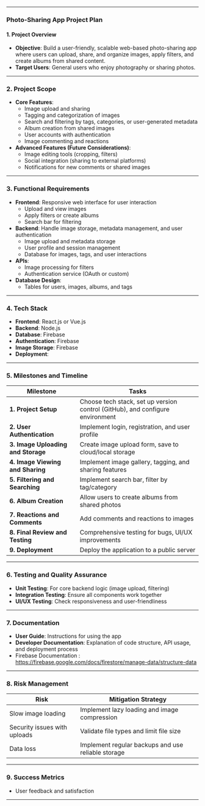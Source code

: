 
---

### **Photo-Sharing App Project Plan**

#### **1. Project Overview**
- **Objective**: Build a user-friendly, scalable web-based photo-sharing app where users can upload, share, and organize images, apply filters, and create albums from shared content.
- **Target Users**: General users who enjoy photography or sharing photos.

---

### **2. Project Scope**
- **Core Features**:
  - Image upload and sharing
  - Tagging and categorization of images
  - Search and filtering by tags, categories, or user-generated metadata
  - Album creation from shared images
  - User accounts with authentication
  - Image commenting and reactions
- **Advanced Features (Future Considerations)**:
  - Image editing tools (cropping, filters)
  - Social integration (sharing to external platforms)
  - Notifications for new comments or shared images

---

### **3. Functional Requirements**
- **Frontend**: Responsive web interface for user interaction
  - Upload and view images
  - Apply filters or create albums
  - Search bar for filtering
- **Backend**: Handle image storage, metadata management, and user authentication
  - Image upload and metadata storage
  - User profile and session management
  - Database for images, tags, and user interactions
- **APIs**:
  - Image processing for filters
  - Authentication service (OAuth or custom)
- **Database Design**:
  - Tables for users, images, albums, and tags

---

### **4. Tech Stack**
- **Frontend**: React.js or Vue.js
- **Backend**: Node.js 
- **Database**: Firebase
- **Authentication**: Firebase 
- **Image Storage**: Firebase
- **Deployment**: 

---

### **5. Milestones and Timeline**
| **Milestone**                            | **Tasks**                                                                                        |
|------------------------------------------|------------------------------------------------------------------------------------------------|
| **1. Project Setup**                     | Choose tech stack, set up version control (GitHub), and configure environment                  |
| **2. User Authentication**               | Implement login, registration, and user profile                                                |
| **3. Image Uploading and Storage**       | Create image upload form, save to cloud/local storage                                          |
| **4. Image Viewing and Sharing**         | Implement image gallery, tagging, and sharing features                                         |
| **5. Filtering and Searching**           | Implement search bar, filter by tag/category                                                   |
| **6. Album Creation**                    | Allow users to create albums from shared photos                                                |
| **7. Reactions and Comments**            | Add comments and reactions to images                                                           |
| **8. Final Review and Testing**          | Comprehensive testing for bugs, UI/UX improvements                                             |
| **9. Deployment**                        | Deploy the application to a public server                                                      |


---

### **6. Testing and Quality Assurance**
- **Unit Testing**: For core backend logic (image upload, filtering)
- **Integration Testing**: Ensure all components work together
- **UI/UX Testing**: Check responsiveness and user-friendliness

---

### **7. Documentation**
- **User Guide**: Instructions for using the app
- **Developer Documentation**: Explanation of code structure, API usage, and deployment process
- Firebase Documentation : https://firebase.google.com/docs/firestore/manage-data/structure-data

---

### **8. Risk Management**
| **Risk**                        | **Mitigation Strategy**                                  |
|-----------------------------------|----------------------------------------------------------|
| Slow image loading                | Implement lazy loading and image compression             |
| Security issues with uploads      | Validate file types and limit file size                  |
| Data loss                         | Implement regular backups and use reliable storage       |

---

### **9. Success Metrics**
- User feedback and satisfaction

---
